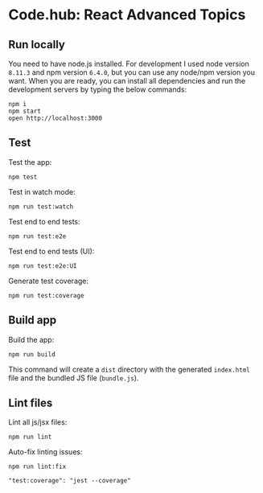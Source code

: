 # Code.hub: React Advanced Topics

## Run locally

You need to have node.js installed. For development I used node version `8.11.3` and npm version `6.4.0`, but you can use any node/npm version you want. When you are ready, you can install all dependencies and run the development servers by typing the below commands:

```
npm i
npm start
open http://localhost:3000
```

## Test

Test the app:

```
npm test
```

Test in watch mode:

```
npm run test:watch
```

Test end to end tests:

```
npm run test:e2e
```

Test end to end tests (UI):

```
npm run test:e2e:UI
```

Generate test coverage:

```
npm run test:coverage
```

## Build app

Build the app:

```
npm run build
```

This command will create a `dist` directory with the generated `index.html` file and the bundled JS file (`bundle.js`).

## Lint files

Lint all js/jsx files:

```
npm run lint
```

Auto-fix linting issues:

```
npm run lint:fix
```

    "test:coverage": "jest --coverage"
